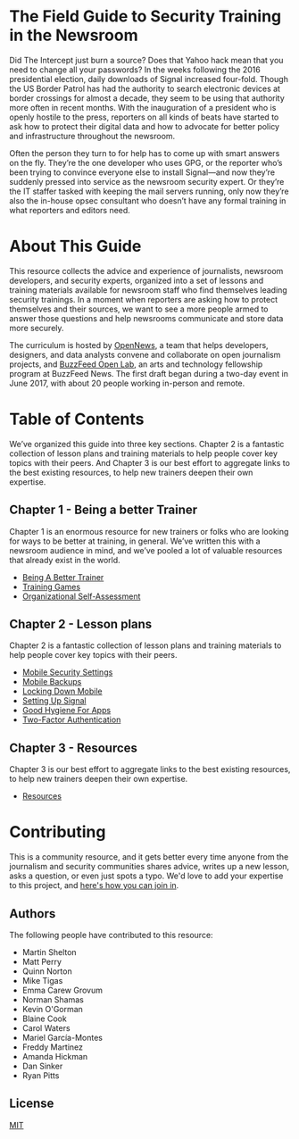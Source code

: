 # The Field Guide to Security Training in the Newsroom

Did The Intercept just burn a source? Does that Yahoo hack mean that you need to change all your passwords?  In the weeks following the 2016 presidential election, daily downloads of Signal increased four-fold. Though the US Border Patrol has had the authority to search electronic devices at border crossings for almost a decade, they seem to be using that authority more often in recent months. With the inauguration of a president who is openly hostile to the press, reporters on all kinds of beats have started to ask how to protect their digital data and how to advocate for better policy and infrastructure throughout the newsroom. 

Often the person they turn to for help has to come up with smart answers on the fly. They’re the one developer who uses GPG, or the reporter who’s been trying to convince everyone else to install Signal—and now they’re suddenly pressed into service as the newsroom security expert. Or they’re the IT staffer tasked with keeping the mail servers running, only now they’re also the in-house opsec consultant who doesn’t have any formal training in what reporters and editors need.

# About This Guide

This resource collects the advice and experience of journalists, newsroom developers, and security experts, organized into a set of lessons and training materials available for newsroom staff who find themselves leading security trainings. In a moment when reporters are asking how to protect themselves and their sources, we want to see a more people armed to answer those questions and help newsrooms communicate and store data more securely. 

The curriculum is hosted by [OpenNews](https://opennews.org/), a team that helps developers, designers, and data analysts convene and collaborate on open journalism projects, and [BuzzFeed Open Lab](https://www.buzzfeed.com/openlab), an arts and technology fellowship program at BuzzFeed News. The first draft began during a two-day event in June 2017, with about 20 people working in-person and remote.

# Table of Contents

We’ve organized this guide into three key sections. Chapter 2 is a fantastic collection of lesson plans and training materials to help people cover key topics with their peers. And Chapter 3 is our best effort to aggregate links to the best existing resources, to help new trainers deepen their own expertise.

## Chapter 1 - Being a better Trainer
Chapter 1 is an enormous resource for new trainers or folks who are looking for ways to be better at training, in general. We’ve written this with a newsroom audience in mind, and we’ve pooled a lot of valuable resources that already exist in the world.  

* [Being A Better Trainer](Chapter01-01-BeingABetterTrainer)
* [Training Games](Chapter01-02-TrainingGames)
* [Organizational Self-Assessment](Chapter01-03-OrganizationalSelfAssessment)
## Chapter 2 - Lesson plans
Chapter 2 is a fantastic collection of lesson plans and training materials to help people cover key topics with their peers.  

* [Mobile Security Settings](Chapter02-01-Mobile-Security-Settings)
* [Mobile Backups](Chapter02-02-Mobile-Backups)
* [Locking Down Mobile](Chapter02-03-Locking-Down-Mobile)
* [Setting Up Signal](Chapter02-04-Setting-Up-Signal)
* [Good Hygiene For Apps](Chapter02-05-Good-Hygiene-For-Apps)
* [Two-Factor Authentication](Chapter02-07-Two-Factor-Authentication)


## Chapter 3 - Resources
Chapter 3 is our best effort to aggregate links to the best existing resources, to help new trainers deepen their own expertise.  

* [Resources](Chapter03-02-Resources)


# Contributing

This is a community resource, and it gets better every time anyone from the journalism and security communities shares advice, writes up a new lesson, asks a question, or even just spots a typo. We'd love to add your expertise to this project, and [here's how you can join in](contributing.md).

## Authors

The following people have contributed to this resource:

+ Martin Shelton
+ Matt Perry
+ Quinn Norton
+ Mike Tigas
+ Emma Carew Grovum
+ Norman Shamas
+ Kevin O'Gorman
+ Blaine Cook
+ Carol Waters
+ Mariel García-Montes
+ Freddy Martinez
+ Amanda Hickman
+ Dan Sinker
+ Ryan Pitts

## License

[MIT](https://github.com/OpenNewsLabs/newsroom-security-curricula/blob/master/LICENSE)
